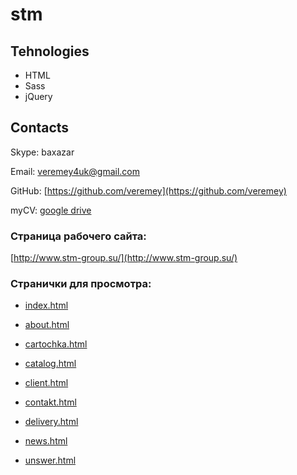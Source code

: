 # stm

## Tehnologies

* HTML
* Sass
* jQuery

## Contacts

Skype: baxazar

Email: [veremey4uk@gmail.com](mailto:veremey4uk@gmail.com)

GitHub: [https://github.com/veremey](https://github.com/veremey)

myCV:  [google drive](https://drive.google.com/open?id=1TK9mt61RCe0p68Jt_lBX8pRnAtXPieYcpJr0OF9VwT0)

### Страница рабочего сайта:

[http://www.stm-group.su/](http://www.stm-group.su/)

### Странички для просмотра:

* [index.html](http://veremey.github.io/stm/)

* [about.html](http://veremey.github.io/stm/about.html)

* [cartochka.html](http://veremey.github.io/stm/cartochka.html)

* [catalog.html](http://veremey.github.io/stm/catalog.html)

* [client.html](http://veremey.github.io/stm/client.html)

* [contakt.html](http://veremey.github.io/stm/contakt.html)

* [delivery.html](http://veremey.github.io/stm/delivery.html)

* [news.html](http://veremey.github.io/stm/news.html)

* [unswer.html](http://veremey.github.io/stm/unswer.html)

